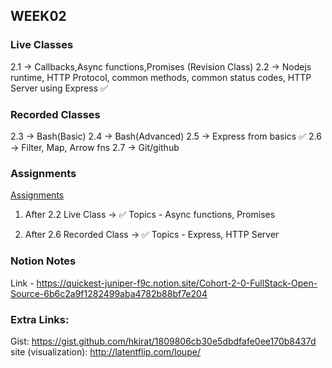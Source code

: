 ## WEEK02

### Live Classes
2.1 -> Callbacks,Async functions,Promises (Revision Class)
2.2 -> Nodejs runtime, HTTP Protocol, common methods, common status codes, HTTP Server using Express ✅

### Recorded Classes
2.3 -> Bash(Basic) 
2.4 -> Bash(Advanced)
2.5 -> Express from basics ✅
2.6 -> Filter, Map, Arrow fns
2.7 -> Git/github 

### Assignments
[Assignments](https://github.com/100xdevs-cohort-2/assignments)
1. After 2.2 Live Class -> ✅
Topics - Async functions, Promises

2. After 2.6 Recorded Class -> ✅
Topics - Express, HTTP Server

### Notion Notes
Link - https://quickest-juniper-f9c.notion.site/Cohort-2-0-FullStack-Open-Source-6b6c2a9f1282499aba4782b88bf7e204

### Extra Links:
Gist: https://gist.github.com/hkirat/1809806cb30e5dbdfafe0ee170b8437d
site (visualization): http://latentflip.com/loupe/

